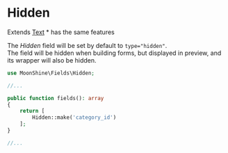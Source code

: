 # Hidden

Extends [Text](/docs/{{version}}/fields/text) \* has the same features

The _Hidden_ field will be set by default to `type="hidden"`.  
The field will be hidden when building forms, but displayed in preview, and its wrapper will also be hidden.

```php
use MoonShine\Fields\Hidden;

//...

public function fields(): array
{
    return [
        Hidden::make('category_id')
    ];
}

//...
```